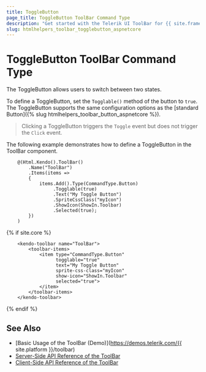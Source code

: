 ```yaml
---
title: ToggleButton
page_title: ToggleButton ToolBar Command Type
description: "Get started with the Telerik UI ToolBar for {{ site.framework }} and learn how to configure and use the ToggleButton command type."
slug: htmlhelpers_toolbar_togglebutton_aspnetcore
---
```


# ToggleButton ToolBar Command Type

The ToggleButton allows users to switch between two states.

To define a ToggleButton, set the `Togglable()` method of the button to `true`. The ToggleButton supports the same configuration options as the [standard Button]({% slug htmlhelpers_toolbar_button_aspnetcore %}).

> Clicking a ToggleButton triggers the `Toggle` event but does not trigger the `Click` event.

The following example demonstrates how to define a ToggleButton in the ToolBar component.

```HtmlHelper
    @(Html.Kendo().ToolBar()
        .Name("ToolBar")
        .Items(items =>
        {
            items.Add().Type(CommandType.Button)
                 .Togglable(true)
                 .Text("My Toggle Button")
                 .SpriteCssClass("myIcon")
                 .ShowIcon(ShowIn.Toolbar)
                 .Selected(true);
        })
    )
```
{% if site.core %}
```TagHelper
    <kendo-toolbar name="ToolBar">
        <toolbar-items>
            <item type="CommandType.Button"
                  togglable="true"
                  text="My Toggle Button"
                  sprite-css-class="myIcon" 
                  show-icon="ShowIn.Toolbar" 
                  selected="true">
            </item>
        </toolbar-items>
    </kendo-toolbar>
```
{% endif %}

## See Also

* [Basic Usage of the ToolBar (Demo)](https://demos.telerik.com/{{ site.platform }}/toolbar)
* [Server-Side API Reference of the ToolBar](/api/toolbar)
* [Client-Side API Reference of the ToolBar](https://docs.telerik.com/kendo-ui/api/javascript/ui/toolbar)
